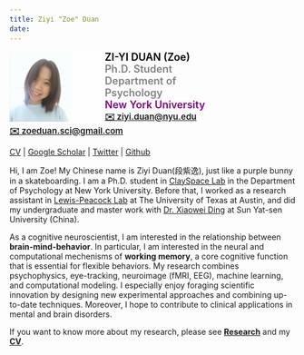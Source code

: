 ```yaml
---
title: Ziyi "Zoe" Duan
date: 
---
```


<div style="width:400px; font-size:15px; font-weight: 600; text-align: left">
	<img src="image/me.png" align="left" width="42%" />
	<font size="4" color="black">ZI-YI DUAN (Zoe)</font>
	<br><font size="4" color="grey">Ph.D. Student
		<br>Department of Psychology</font>
	<br><font size="4" color="purple">New York University</font>
	<br><a href = "mailto:ziyi.duan@nyu.edu">✉️ ziyi.duan@nyu.edu</a> 
	<br><a href = "mailto:zoeduan.sci@gmail.com">✉️ zoeduan.sci@gmail.com</a> 
</div>


[CV](https://docs.google.com/document/d/1k58mSf4gRsOJBmFiCuKN0xaoHC--m2jIXktMbmoVUY0/edit?usp=sharing) | [Google Scholar](https://scholar.google.com/citations?user=2H9meH0AAAAJ&hl=zh-CN) | [Twitter](https://twitter.com/ZoeDuan2) | [Github](https://github.com/ZiyiDuan)



Hi, I am Zoe! My Chinese name is Ziyi Duan(段紫逸), just like a purple bunny in a skateboarding. I am a Ph.D. student in [ClaySpace Lab](https://www.clayspacelab.com/) in the Department of Psychology at New York University. Before that, I worked as a research assistant in [Lewis-Peacock Lab](https://www.lewpealab.org/home) at The University of Texas at Austin, and did my undergraduate and master work with [Dr. Xiaowei Ding](https://psy.sysu.edu.cn/teacher/719) at Sun Yat-sen University (China).


As a cognitive neuroscientist, I am interested in the relationship between **brain-mind-behavior**. In particular, I am interested in the neural and computational mechenisms of **working memory**, a core cognitive function that is essential for flexible behaviors. My research combines psychophysics, eye-tracking, neuroimage (fMRI, EEG), machine learning, and computational modeling. I especially enjoy foraging scientific innovation by designing new experimental approaches and combining up-to-date techniques. Moreover, I hope to contribute to clinical applications in mental and brain disorders. 


If you want to know more about my research, please see **[Research](/research)** and my **[CV](https://docs.google.com/document/d/1k58mSf4gRsOJBmFiCuKN0xaoHC--m2jIXktMbmoVUY0/edit?usp=sharing)**. 








